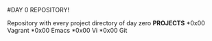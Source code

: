 #DAY 0 REPOSITORY! 

Repository with every project directory of day zero
**PROJECTS**
 *0x00 Vagrant
 *0x00 Emacs
 *0x00 Vi
 *0x00 Git
